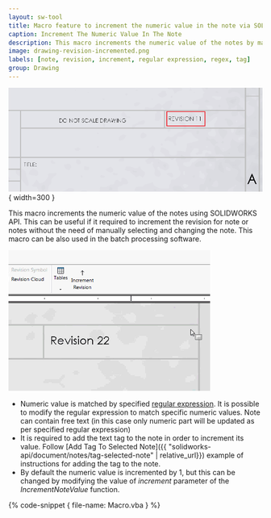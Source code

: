 ```yaml
---
layout: sw-tool
title: Macro feature to increment the numeric value in the note via SOLIDWORKS API
caption: Increment The Numeric Value In The Note
description: This macro increments the numeric value of the notes by matching regular expression (e.g. incrementing the revision) using SOLIDWORKS API
image: drawing-revision-incremented.png
labels: [note, revision, increment, regular expression, regex, tag]
group: Drawing
---
```

![Revision number in the title block is incremented](drawing-revision-incremented.png){ width=300 }

This macro increments the numeric value of the notes using SOLIDWORKS API. This can be useful if it required to increment the revision for note or notes without the need of manually selecting and changing the note. This macro can be also used in the batch processing software.

![Revision in title block is incremented by running macro from the macro button](increment-revision-macro.gif)

* Numeric value is matched by specified [regular expression](https://en.wikipedia.org/wiki/Regular_expression). It is possible to modify the regular expression to match specific numeric values. Note can contain free text (in this case only numeric part will be updated as per specified regular expression)
* It is required to add the text tag to the note in order to increment its value. Follow [Add Tag To Selected Note]({{ "solidworks-api/document/notes/tag-selected-note" | relative_url}}) example of instructions for adding the tag to the note.
* By default the numeric value is incremented by 1, but this can be changed by modifying the value of *increment* parameter of the *IncrementNoteValue* function.

{% code-snippet { file-name: Macro.vba } %}
